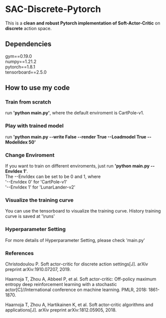 # SAC-Discrete-Pytorch
This is a **clean and robust Pytorch implementation of Soft-Actor-Critic** on **discrete** action space. 


## Dependencies
gym==0.19.0  
numpy==1.21.2  
pytorch==1.8.1  
tensorboard==2.5.0

## How to use my code
### Train from scratch
run **'python main.py'**, where the default enviroment is CartPole-v1.  
### Play with trained model
run **'python main.py --write False --render True --Loadmodel True --ModelIdex 50'**  
### Change Enviroment
If you want to train on different enviroments, just run **'python main.py --EnvIdex 1'**.  
The --EnvIdex can be set to be 0 and 1, where   
'--EnvIdex 0' for 'CartPole-v1'  
'--EnvIdex 1' for 'LunarLander-v2'   
### Visualize the training curve
You can use the tensorboard to visualize the training curve. History training curve is saved at '\runs'
### Hyperparameter Setting
For more details of Hyperparameter Setting, please check 'main.py'
### References
Christodoulou P. Soft actor-critic for discrete action settings[J]. arXiv preprint arXiv:1910.07207, 2019.

Haarnoja T, Zhou A, Abbeel P, et al. Soft actor-critic: Off-policy maximum entropy deep reinforcement learning with a stochastic actor[C]//International conference on machine learning. PMLR, 2018: 1861-1870.

Haarnoja T, Zhou A, Hartikainen K, et al. Soft actor-critic algorithms and applications[J]. arXiv preprint arXiv:1812.05905, 2018.

